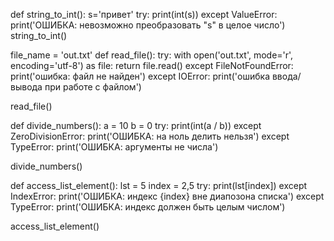 

def string_to_int():
    s='привет'
    try:
        print(int(s))
    except ValueError:
        print('ОШИБКА: невозможно преобразовать "s" в целое число')
string_to_int()


file_name = 'out.txt'
def read_file():
    try:
        with open('out.txt', mode='r', encoding='utf-8') as file:
            return file.read()
    except FileNotFoundError:
        print('ошибка: файл  не найден')
    except IOError:
        print('ошибка ввода/вывода при работе с файлом')

read_file()


def divide_numbers():
    a = 10
    b = 0
    try:
        print(int(a / b))
    except ZeroDivisionError:
        print('ОШИБКА: на ноль делить нельзя')
    except TypeError:
        print('ОШИБКА: аргументы не числа')

divide_numbers()


def access_list_element():
    lst = 5
    index = 2,5
    try:
        print(lst[index])
    except IndexError:
        print('ОШИБКА: индекс {index} вне диапозона списка')
    except TypeError:
        print('ОШИБКА: индекс должен быть целым числом')

access_list_element()
